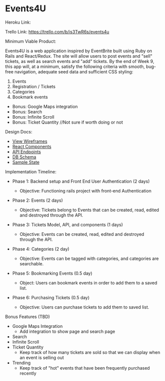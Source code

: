 # Events4U

Heroku Link:

Trello Link: https://trello.com/b/is3TwR6s/events4u

Minimum Viable Product:

Events4U is a web application inspired by EventBrite built using Ruby
on Rails and React/Redux. The site will allow users to post events and
"sell" tickets, as well as search events and "add" tickets. By the end of
Week 9, this app will, at a minimum, satisfy the following criteria with
smooth, bug-free navigation, adequate seed data and sufficient CSS styling:

1. Events
2. Registration / Tickets
3. Categories
4. Bookmark events
* Bonus: Google Maps integration
* Bonus: Search
* Bonus: Infinite Scroll
* Bonus: Ticket Quantity //Not sure if worth doing or not

Design Docs:
* [View Wireframes](./wireframes)
* [React Components](./component-hierarchy.md)
* [API Endpoints](./api-endpoints.md)
* [DB Schema](./schema.md)
* [Sample State](./sample-state.md)

Implementation Timeline:

* Phase 1: Backend setup and Front End User Authentication (2 days)
  * Objective: Functioning rails project with front-end Authentication

* Phase 2: Events (2 days)
  * Objective: Tickets belong to Events that can be created, read, edited and destroyed through the API.

* Phase 3: Tickets Model, API, and components (1 days)
  * Objective: Events can be created, read, edited and destroyed through the API.

* Phase 4: Categories (2 day)
  * Objective: Events can be tagged with categories, and categories are searchable.

* Phase 5: Bookmarking Events (0.5 day)
  * Object: Users can bookmark events in order to add them to a saved list.

* Phase 6: Purchasing Tickets (0.5 day)
  * Objective: Users can purchase tickets to add them to saved list.


Bonus Features (TBD)

* Google Maps Integration
  * Add integration to show page and search page
* Search
* Infinite Scroll
* Ticket Quantity
  * Keep track of how many tickets are sold so that we can display when
  an event is selling out
* Trending
  * Keep track of "hot" events that have been frequently purchased recently
